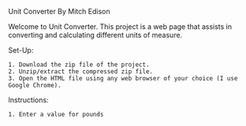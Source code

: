 Unit Converter 
    By Mitch Edison

Welcome to Unit Converter. This project is a web page that assists in converting and calculating different units of measure. 

Set-Up:

    1. Download the zip file of the project. 
    2. Unzip/extract the compressed zip file.
    3. Open the HTML file using any web browser of your choice (I use Google Chrome). 

Instructions: 

    1. Enter a value for pounds
